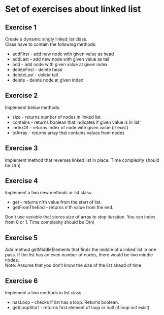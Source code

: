 # Set of exercises about linked list

## Exercise 1
Create a dynamic singly linked list class.  
Class have to contain the following methods:
- addFirst - add new node with given value as head
- addLast - add new node with given value as tail
- add - add node with given value at given index
- deleteFirst - delete head
- deleteLast - delete tail
- delete - delete node at given index

## Exercise 2
Implement below methods:
- size - returns number of nodes in linked list 
- contains - returns boolean that indicates if given value is in list
- indexOf - returns index of node with given value (if exist)
- toArray - returns array that contains values from nodes

## Exercise 3
Implement method that reverses linked list in place. Time complexity should be O(n)

## Exercise 4 
Implement a two new methods in list class:
- get - returns n'th value from the start of list.
- getFromTheEnd - returns n'th value from the end.

Don't use variable that stores size of array to stop iteration. You can index from 0 or 1. Time complexity should be O(n) 

## Exercise 5 
Add method getMiddleElements that finds the middle of a linked list in one pass. If the list has an even number of nodes, there would be two middle nodes.  
Note: Assume that you don’t know the size of the list ahead of time

## Exercise 6 
Implement a two methods in list class:
- hasLoop - checks if list has a loop. Returns boolean.
- getLoopStart - returns first element of loop or null (if loop not exist).